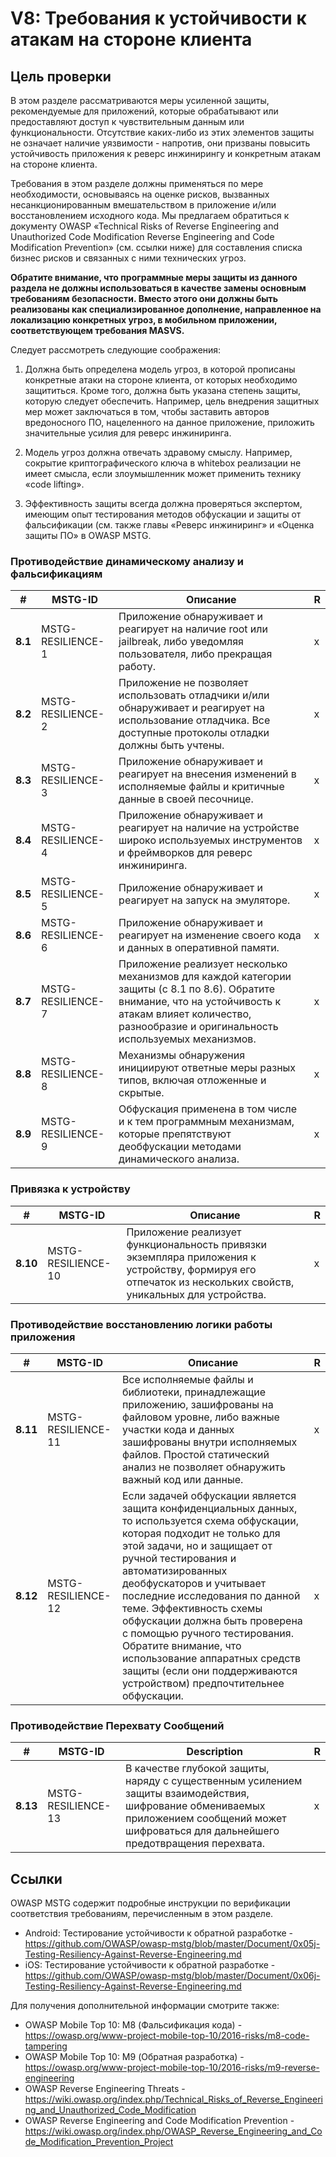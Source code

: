 # V8: Требования к устойчивости к атакам на стороне клиента

## Цель проверки

В этом разделе рассматриваются меры усиленной защиты, рекомендуемые для приложений, которые обрабатывают или предоставляют доступ к чувствительным данным или функциональности. Отсутствие каких-либо из этих элементов защиты не означает наличие уязвимости - напротив, они призваны повысить устойчивость приложения к реверс инжинирингу и конкретным атакам на стороне клиента.

Требования в этом разделе должны применяться по мере необходимости, основываясь на оценке рисков, вызванных несанкционированным вмешательством в приложение и/или восстановлением исходного кода. Мы предлагаем обратиться к документу OWASP «Technical Risks of Reverse Engineering and Unauthorized Code Modification Reverse Engineering and Code Modification Prevention» (см. ссылки ниже) для составления списка бизнес рисков и связанных с ними технических угроз.

**Обратите внимание, что программные меры защиты из данного раздела не должны использоваться в качестве замены основным требованиям безопасности. Вместо этого они должны быть реализованы как специализированное дополнение, направленное на локализацию конкретных угроз, в мобильном приложении, соответствующем требования MASVS.**

Следует рассмотреть следующие соображения:

1. Должна быть определена модель угроз, в которой прописаны конкретные атаки на стороне клиента, от которых необходимо защититься. Кроме того, должна быть указана степень защиты, которую следует обеспечить. Например, цель внедрения защитных мер может заключаться в том, чтобы заставить авторов вредоносного ПО, нацеленного на данное приложение, приложить значительные усилия для реверс инжиниринга.

2. Модель угроз должна отвечать здравому смыслу. Например, сокрытие криптографического ключа в whitebox реализации  не имеет смысла, если злоумышленник может применить технику «code lifting».

3. Эффективность защиты всегда должна проверяться экспертом, имеющим опыт тестирования методов обфускации и защиты от фальсификации (см. также главы «Реверс инжиниринг» и «Оценка защиты ПО» в OWASP MSTG.

### Противодействие динамическому анализу и фальсификациям

| # | MSTG-ID | Описание | R |
| -- | ----------- | ---------------------- | - |
| **8.1** | MSTG-RESILIENCE-1 | Приложение обнаруживает и реагирует на наличие root или jailbreak, либо уведомляя пользователя, либо прекращая работу. | x |
| **8.2** | MSTG-RESILIENCE-2 | Приложение не позволяет использовать отладчики и/или обнаруживает и реагирует на использование отладчика. Все доступные протоколы отладки должны быть учтены. | x |
| **8.3** | MSTG-RESILIENCE-3 | Приложение обнаруживает и реагирует на внесения изменений в исполняемые файлы и критичные данные в своей песочнице. | x |
| **8.4** | MSTG-RESILIENCE-4 | Приложение обнаруживает и реагирует на наличие на устройстве широко используемых инструментов и фреймворков для реверс инжиниринга.| x |
| **8.5** | MSTG-RESILIENCE-5 | Приложение обнаруживает и реагирует на запуск на эмуляторе.  | x |
| **8.6** | MSTG-RESILIENCE-6 | Приложение обнаруживает и реагирует на изменение своего кода и данных в оперативной памяти. | x |
| **8.7** | MSTG-RESILIENCE-7 | Приложение реализует несколько механизмов для каждой категории защиты (с 8.1 по 8.6). Обратите внимание, что на устойчивость к атакам влияет количество, разнообразие и оригинальность используемых механизмов. | x |
| **8.8** | MSTG-RESILIENCE-8 | Механизмы обнаружения инициируют ответные меры разных типов, включая отложенные и скрытые. | x |
| **8.9** | MSTG-RESILIENCE-9 | Обфускация применена в том числе и к тем программным механизмам, которые препятствуют деобфускации методами динамического анализа.  | x |

<!-- \pagebreak -->

### Привязка к устройству

| # | MSTG-ID | Описание | R |
| -- | ----------- | ---------------------- | - |
| **8.10** | MSTG-RESILIENCE-10 | Приложение реализует функциональность привязки экземпляра приложения к устройству, формируя его отпечаток из нескольких свойств, уникальных для устройства. | x |

### Противодействие восстановлению логики работы приложения

| # | MSTG-ID | Описание | R |
| -- | ----------- | ---------------------- | - |
| **8.11** | MSTG-RESILIENCE-11 | Все исполняемые файлы и библиотеки, принадлежащие приложению, зашифрованы на файловом уровне, либо  важные участки кода и данных зашифрованы внутри исполняемых файлов. Простой статический анализ не позволяет обнаружить важный код или данные. | x |
| **8.12** | MSTG-RESILIENCE-12 | Если задачей обфускации является защита конфиденциальных данных, то используется схема обфускации, которая подходит не только для этой задачи, но и защищает от ручной тестирования и автоматизированных деобфускаторов и учитывает последние исследования по данной теме. Эффективность схемы обфускации должна быть проверена с помощью ручного тестирования. Обратите внимание, что использование аппаратных средств защиты (если они поддерживаются устройством) предпочтительнее обфускации. | x |

### Противодействие Перехвату Сообщений

| # | MSTG-ID | Description | R |
| -- | ----------- | ---------------------- | - |
| **8.13** | MSTG-RESILIENCE-13 | В качестве глубокой защиты, наряду с существенным усилением защиты взаимодействия, шифрование обмениваемых приложением сообщений может шифроваться для дальнейшего предотвращения перехвата. | x |

## Ссылки

OWASP MSTG содержит подробные инструкции по верификации соответствия требованиям, перечисленным в этом разделе.

- Android: Тестирование устойчивости к обратной разработке - <https://github.com/OWASP/owasp-mstg/blob/master/Document/0x05j-Testing-Resiliency-Against-Reverse-Engineering.md>
- iOS: Тестирование устойчивости к обратной разработке - <https://github.com/OWASP/owasp-mstg/blob/master/Document/0x06j-Testing-Resiliency-Against-Reverse-Engineering.md>

Для получения дополнительной информации смотрите также:

- OWASP Mobile Top 10: M8 (Фальсификация кода) - <https://owasp.org/www-project-mobile-top-10/2016-risks/m8-code-tampering>
- OWASP Mobile Top 10: M9 (Обратная разработка) - <https://owasp.org/www-project-mobile-top-10/2016-risks/m9-reverse-engineering>
- ОWASP Reverse Engineering Threats - <https://wiki.owasp.org/index.php/Technical_Risks_of_Reverse_Engineering_and_Unauthorized_Code_Modification>
- OWASP Reverse Engineering and Code Modification Prevention - <https://wiki.owasp.org/index.php/OWASP_Reverse_Engineering_and_Code_Modification_Prevention_Project>
